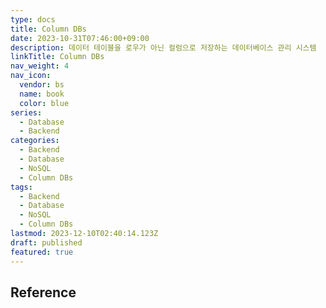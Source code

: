```yaml
---
type: docs
title: Column DBs
date: 2023-10-31T07:46:00+09:00
description: 데이터 테이블을 로우가 아닌 컬럼으로 저장하는 데이터베이스 관리 시스템
linkTitle: Column DBs
nav_weight: 4
nav_icon:
  vendor: bs
  name: book
  color: blue
series:
  - Database
  - Backend
categories:
  - Backend
  - Database
  - NoSQL
  - Column DBs
tags:
  - Backend
  - Database
  - NoSQL
  - Column DBs
lastmod: 2023-12-10T02:40:14.123Z
draft: published
featured: true
---
```


## Reference
